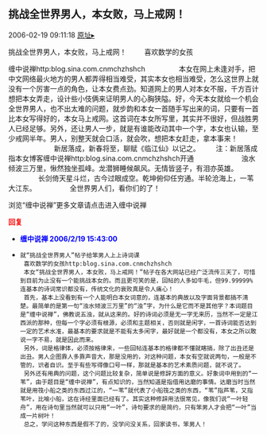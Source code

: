 ## 挑战全世界男人，本女败，马上戒网！
2006-02-19 09:11:18
[原址▸](http://www.fxgan.com/chan_time/2006_01_06/76.htm)



  


 挑战全世界男人，本女败，马上戒网！ 　　 
  喜欢数学的女孩 


 缠中说禅http:blog.sina.com.cnmchzhshch 
  　　 
  　　 本女在网上未逢对手，把中文网络最火地方的男人都弄得相当难受，其实本女也相当难受，怎么这世界上就没有一个厉害一点的角色，让本女费点劲。知道网上的男人对本女不服，千方百计想把本女弄走，设计些小伎俩来证明男人的心胸狭隘。好，今天本女就给一个机会全世界男人，也不出太难的问题，就步韵和本女一首随手写出来的词，只要有一首比本女写得好的，本女马上戒网。这首词在本女所写里，其实并不很好，但战胜男人已经足够。另外，还让男人一步，就是有谁能改动其中一个字，本女也认输，至少戒网半年。男人，别整天就会口活，就会吹，想把本女赶走，拿本事来！ 
  　　 
  　　 
  　　新居落成，新春将至，聊赋《临江仙》以记之。 
  　　注：新居落成指本女博客缠中说禅http:blog.sina.com.cnmchzhshch开通 
  　　 
  　　 
  　　浊水倾波三万里，愀然独坐孤峰。龙潜狮睡候飙风。无情皆竖子，有泪亦英雄。 
  　　 
  　　长剑倚天星斗烂，古今过眼成空。乾坤俯仰任穷通。半轮沧海上，一苇大江东。 
  　　 
  　　 全世界男人们，看你们的了！ 


 浏览“缠中说禅”更多文章请点击进入缠中说禅
 
  
 













<font color='red'>**回复**</font>


- <font color='blue'>**缠中说禅 2006/2/19 15:43:00**</font>
- ```
  就“挑战全世界男人”帖子给笨男人上上诗词课
   喜欢数学的女孩http:blog.sina.com.cnmchzhshch
   本女“挑战全世界男人，本女败，马上戒网！”帖子在各大网站已经广泛流传三天了，可惜到目前为止没有一个能挑战本女的。而且更可笑的是，回帖的人多如牛毛，但99.99999%连基本的诗词常识都没有，传统文化的衰败真是令人痛心！
   首先，基本上没看到有一个人能明白本女词意的，连基本的典故以及字面背景都搞不清楚。最简单的是第一句“浊水倾波三万里”的“浊”字，为什么是它而不是其他字？本词题目是“缠中说禅”，佛教说五浊，就从这来的。好的诗词必须是无一字无来历，当然不一定是江西派的那种，但每一个字必须有根源，必须和主题相关，否则就是闲字，一首诗词能否达到一定的艺术水准，最基本的要求就是不能有太多闲字，最好就是一个都没有，本女之所以敢说一字不易，就是因此而来。
   另外，词是格律体，必须按格律来，一些回帖连基本的格律都不懂就瞎搞，除了出丑还是出丑。男人企图靠人多靠声音大，那是没用的，对这种问题，本女有空就说两句，一般是不管的，识者自识。至于有些写得像口号一样，那就是基本的艺术素质问题，就不说了。
   另外还有用典的问题，这个问题比较复杂，简单说是修辞方面的意义。好象词中用到的“一苇”，由于题目是“缠中说禅”，有点知识的，当然知道是指借用达磨的事情。达磨当时当然就是用筏小船之类的东西过江的，“一苇”就代表了小船筏之类的东西，“苇”指芦苇，又指苇叶，比喻小船，这在诗经里面已经有了。其实这种修辞用法很常见，像我们说“一叶轻舟”，用在诗句里当然就可以只用“一叶”，诗句要求的是简约，只有笨男人才会把“一叶”当成一片树叶！
   总之，学问这种东西是假不了的，没学问没关系，回家读书，笨男人！
  ```
